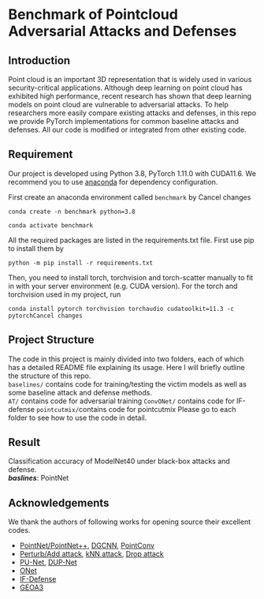 # Benchmark of Pointcloud Adversarial Attacks and Defenses
## Introduction
Point cloud is an important 3D representation that is widely used in various security-critical applications. Although deep learning on point cloud has exhibited high performance, recent research has shown that deep learning models on point cloud are vulnerable to adversarial attacks. To help researchers more easily compare existing attacks and defenses, in this repo we provide PyTorch implementations for common baseline attacks and defenses.
All our code is modified or integrated from other existing code.
## Requirement

Our project is developed using Python 3.8, PyTorch 1.11.0 with CUDA11.6. We recommend you to use [anaconda](https://www.anaconda.com/) for dependency configuration.


First create an anaconda environment called ```benchmark``` by
Cancel changes
```shell
conda create -n benchmark python=3.8

conda activate benchmark
```

All the required packages are listed in the requirements.txt file. First use pip to install them by

```shell
python -m pip install -r requirements.txt
```

Then, you need to install torch, torchvision and torch-scatter manually to fit in with your server environment (e.g. CUDA version). For the torch and torchvision used in my project, run

```shell
conda install pytorch torchvision torchaudio cudatoolkit=11.3 -c pytorchCancel changes
```
## Project Structure
The code in this project is mainly divided into two folders, each of which has a detailed README file explaining its usage. Here I will briefly outline the structure of this repo.\
```baselines/``` contains code for training/testing the victim models as well as some baseline attack and defense methods.\
```AT/``` contains code for adversarial training
```ConvONet/``` contains code for IF-defense
```pointcutmix/```contains code for pointcutmix
Please go to each folder to see how to use the code in detail.



## Result
Classification accuracy of ModelNet40 under black-box attacks and defense.\
***baslines***: PointNet

##  Acknowledgements
We thank the authors of following works for opening source their excellent codes.

- [PointNet/PointNet++](https://github.com/yanx27/Pointnet_Pointnet2_pytorch), [DGCNN](https://github.com/WangYueFt/dgcnn), [PointConv](https://github.com/DylanWusee/pointconv_pytorch)
- [Perturb/Add attack](https://github.com/xiangchong1/3d-adv-pc), [kNN attack](https://github.com/jinyier/ai_pointnet_attack), [Drop attack](https://github.com/tianzheng4/PointCloud-Saliency-Maps)
- [PU-Net](https://github.com/lyqun/PU-Net_pytorch), [DUP-Net](https://github.com/RyanHangZhou/DUP-Net)
- [ONet](https://github.com/autonomousvision/occupancy_networks)
- [IF-Defense](https://github.com/Wuziyi616/IF-Defense)
- [GEOA3](https://github.com/Gorilla-Lab-SCUT/GeoA3)
